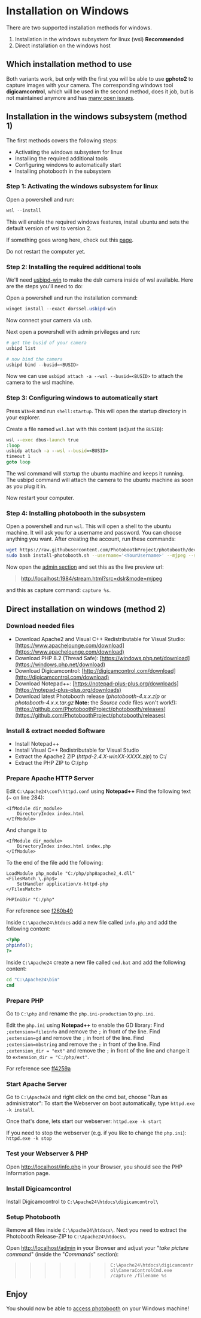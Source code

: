 # Installation on Windows

There are two supported installation methods for windows.

1. Installation in the windows subsystem for linux (wsl) **Recommended**
2. Direct installation on the windows host

## Which installation method to use

Both variants work, but only with the first you will be able to use **gphoto2**
to capture images with your camera.
The corresponding windows tool **digicamcontrol**, which will be
used in the second method, does it job, but is not maintained anymore
and has [many open issues](https://github.com/dukus/digiCamControl/issues).

## Installation in the windows subsystem (method 1)

The first methods covers the following steps:

- Activating the windows subsystem for linux
- Installing the required additional tools
- Configuring windows to automatically start
- Installing photobooth in the subsystem

### Step 1: Activating the windows subsystem for linux

Open a powershell and run:

```powershell
wsl --install
```

This will enable the required windows features, install ubuntu and sets the default
version of wsl to version 2.

If something goes wrong here, check out this [page](https://learn.microsoft.com/en-us/windows/wsl/install).

Do not restart the computer yet.

### Step 2: Installing the required additional tools

We'll need [usbipd-win](https://github.com/dorssel/usbipd-win) to make the dslr
camera inside of wsl available. Here are the steps you'll need to do:

Open a powershell and run the installation command:

```powershell
winget install --exact dorssel.usbipd-win
```

Now connect your camera via usb.

Next open a powershell with admin privileges and run:

```powershell
# get the busid of your camera
usbipd list

# now bind the camera
usbipd bind --busid=<BUSID>
```

Now we can use `usbipd attach -a --wsl --busid=<BUSID>` to attach the camera to
the wsl machine.

### Step 3: Configuring windows to automatically start

Press `WIN+R` and run `shell:startup`. This will open the startup directory in your
explorer.

Create a file named `wsl.bat` with this content (adjust the `BUSID`):

```bat
wsl --exec dbus-launch true
:loop
usbidp attach -a --wsl --busid=<BUSID>
timeout 1
goto loop
```

The wsl command will startup the ubuntu machine and keeps it running.
The usbipd command will attach the camera to the ubuntu machine as soon as
you plug it in.

Now restart your computer.

### Step 4: Installing photobooth in the subsystem

Open a powershell and run `wsl`. This will open a shell to the ubuntu machine.
It will ask you for a username and password. You can choose anything you want.
After creating the account, run these commands:

```bash
wget https://raw.githubusercontent.com/PhotoboothProject/photobooth/dev/install-photobooth.sh
sudo bash install-photobooth.sh --username='<YourUsername>' --mjpeg --silent
```

Now open the [admin section](http://localhost/admin) and
set this as the live preview url:

> [http://localhost:1984/stream.html?src=dslr&mode=mjpeg](http://localhost:1984/stream.html?src=dslr&mode=mjpeg)

and this as capture command: `capture %s`.

## Direct installation on windows (method 2)

### Download needed files

- Download Apache2 and Visual C++ Redistributable for Visual Studio: [https://www.apachelounge.com/download](https://www.apachelounge.com/download)
- Download PHP 8.2 (Thread Safe): [https://windows.php.net/download](https://windows.php.net/download)
- Download Digicamcontrol: [http://digicamcontrol.com/download](http://digicamcontrol.com/download)
- Download Notepad++: [https://notepad-plus-plus.org/downloads](https://notepad-plus-plus.org/downloads)
- Download latest Photobooth release (_photobooth-4.x.x.zip_ or _photobooth-4.x.x.tar.gz_
  **Note:** the _Source code_ files won't work!): [https://github.com/PhotoboothProject/photobooth/releases](https://github.com/PhotoboothProject/photobooth/releases)

### Install & extract needed Software

- Install Notepad++
- Install Visual C++ Redistributable for Visual Studio
- Extract the Apache2 ZIP (_httpd-2.4.X-winXX-XXXX.zip_) to C:/
- Extract the PHP ZIP to C:/php

### Prepare Apache HTTP Server

Edit `C:\Apache24\conf\httpd.conf` using **Notepad++**
Find the following text (~ on line 284):

```apacheconf
<IfModule dir_module>
    DirectoryIndex index.html
</IfModule>
```

And change it to

```apacheconf
<IfModule dir_module>
    DirectoryIndex index.html index.php
</IfModule>
```

To the end of the file add the following:

```apacheconf
LoadModule php_module "C:/php/php8apache2_4.dll"
<FilesMatch \.php$>
    SetHandler application/x-httpd-php
</FilesMatch>

PHPIniDir "C:/php"
```

For reference see [f260b49](https://github.com/PhotoboothProject/photobooth/commit/f260b49d2029825d33eb9d35ceda3f19423418db)

Inside `C:\Apache24\htdocs` add a new file called `info.php`
and add the following content:

```php
<?php
phpinfo();
?>
```

Inside `C:\Apache24` create a new file called `cmd.bat` and add the following content:

```bat
cd "C:\Apache24\bin"
cmd
```

### Prepare PHP

Go to `C:\php` and rename the `php.ini-production` to `php.ini`.

Edit the `php.ini` using **Notepad++** to enable the GD library:
Find `;extension=fileinfo` and remove the `;` in front of the line.
Find `;extension=gd` and remove the `;` in front of the line.
Find `;extension=mbstring` and remove the `;` in front of the line.
Find `;extension_dir = "ext"` and remove the `;` in front of the
line and change it to `extension_dir = "C:/php/ext"`.

For reference see [ff4259a](https://github.com/PhotoboothProject/photobooth/commit/ff4259aece2094922c1d9b8fc2825fb44a710560)

### Start Apache Server

Go to `C:\Apache24` and right click on the cmd.bat, choose "Run as administrator":
To start the Webserver on boot automatically, type `httpd.exe -k install`.

Once that's done, lets start our webserver:
`httpd.exe -k start`

If you need to stop the webserver (e.g. if you like to change the `php.ini`):
`httpd.exe -k stop`

### Test your Webserver & PHP

Open [http://localhost/info.php](http://localhost/info.php) in your Browser,
you should see the PHP Information page.

### Install Digicamcontrol

Install Digicamcontrol to `C:\Apache24\htdocs\digicamcontrol\`

### Setup Photobooth

Remove all files inside `C:\Apache24\htdocs\`.
Next you need to extract the Photobooth Release-ZIP to `C:\Apache24\htdocs\`.

Open [http://localhost/admin](http://localhost/admin) in your Browser and adjust
your "_take picture command_" (inside the "_Commands_" section):

> > > > > > > `C:\Apache24\htdocs\digicamcontrol\CameraControlCmd.exe /capture /filename %s`

## Enjoy

You should now be able to [access photobooth](http://localhost/) on your Windows machine!
